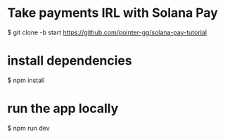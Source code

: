 # Take payments IRL with Solana Pay
$ git clone -b start https://github.com/pointer-gg/solana-pay-tutorial
# install dependencies
$ npm install
# run the app locally
$ npm run dev
